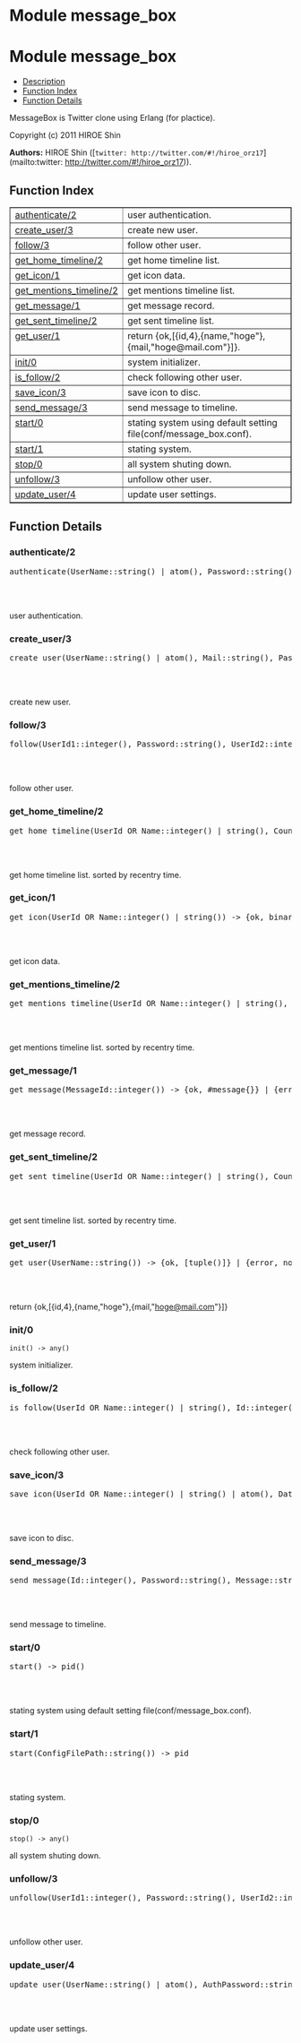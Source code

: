 Module message_box
==================


<h1>Module message_box</h1>

* [Description](#description)
* [Function Index](#index)
* [Function Details](#functions)


MessageBox is Twitter clone using Erlang (for plactice).



Copyright (c) 2011 HIROE Shin


__Authors:__ HIROE Shin ([`twitter: http://twitter.com/#!/hiroe_orz17`](mailto:twitter: http://twitter.com/#!/hiroe_orz17)).

<h2><a name="index">Function Index</a></h2>



<table width="100%" border="1" cellspacing="0" cellpadding="2" summary="function index"><tr><td valign="top"><a href="#authenticate-2">authenticate/2</a></td><td>user authentication.</td></tr><tr><td valign="top"><a href="#create_user-3">create_user/3</a></td><td>create new user.</td></tr><tr><td valign="top"><a href="#follow-3">follow/3</a></td><td>follow other user.</td></tr><tr><td valign="top"><a href="#get_home_timeline-2">get_home_timeline/2</a></td><td>get home timeline list.</td></tr><tr><td valign="top"><a href="#get_icon-1">get_icon/1</a></td><td>get icon data.</td></tr><tr><td valign="top"><a href="#get_mentions_timeline-2">get_mentions_timeline/2</a></td><td>get mentions timeline list.</td></tr><tr><td valign="top"><a href="#get_message-1">get_message/1</a></td><td>get message record.</td></tr><tr><td valign="top"><a href="#get_sent_timeline-2">get_sent_timeline/2</a></td><td>get sent timeline list.</td></tr><tr><td valign="top"><a href="#get_user-1">get_user/1</a></td><td> return {ok,[{id,4},{name,"hoge"},{mail,"hoge@mail.com"}]}.</td></tr><tr><td valign="top"><a href="#init-0">init/0</a></td><td>system initializer.</td></tr><tr><td valign="top"><a href="#is_follow-2">is_follow/2</a></td><td>check following other user.</td></tr><tr><td valign="top"><a href="#save_icon-3">save_icon/3</a></td><td>save icon to disc.</td></tr><tr><td valign="top"><a href="#send_message-3">send_message/3</a></td><td>send message to timeline.</td></tr><tr><td valign="top"><a href="#start-0">start/0</a></td><td>stating system using default setting file(conf/message_box.conf).</td></tr><tr><td valign="top"><a href="#start-1">start/1</a></td><td>stating system.</td></tr><tr><td valign="top"><a href="#stop-0">stop/0</a></td><td>all system shuting down.</td></tr><tr><td valign="top"><a href="#unfollow-3">unfollow/3</a></td><td>unfollow other user.</td></tr><tr><td valign="top"><a href="#update_user-4">update_user/4</a></td><td>update user settings.</td></tr></table>




<h2><a name="functions">Function Details</a></h2>


<a name="authenticate-2"></a>

<h3>authenticate/2</h3>





<pre>authenticate(UserName::string() | atom(), Password::string()) -> {ok, #user{}} | {error, unauthenticated}</pre>
<br></br>




user authentication.
<a name="create_user-3"></a>

<h3>create_user/3</h3>





<pre>create_user(UserName::string() | atom(), Mail::string(), Password::string()) -> {ok, #user{}} | {error, already_exist}</pre>
<br></br>




create new user.
<a name="follow-3"></a>

<h3>follow/3</h3>





<pre>follow(UserId1::integer(), Password::string(), UserId2::integer()) -> ok | {error, already_following}</pre>
<br></br>




follow other user.
<a name="get_home_timeline-2"></a>

<h3>get_home_timeline/2</h3>





<pre>get_home_timeline(UserId_OR_Name::integer() | string(), Count::integer()) -> [message] | {error, not_found}</pre>
<br></br>




get home timeline list. sorted by recentry time.
<a name="get_icon-1"></a>

<h3>get_icon/1</h3>





<pre>get_icon(UserId_OR_Name::integer() | string()) -> {ok, binary(), string()} | {error, not_found} | {error, not_exist}</pre>
<br></br>




get icon data.
<a name="get_mentions_timeline-2"></a>

<h3>get_mentions_timeline/2</h3>





<pre>get_mentions_timeline(UserId_OR_Name::integer() | string(), Count::integer()) -> [message] | {error, not_found}</pre>
<br></br>




get mentions timeline list. sorted by recentry time.
<a name="get_message-1"></a>

<h3>get_message/1</h3>





<pre>get_message(MessageId::integer()) -> {ok, #message{}} | {error, not_found}</pre>
<br></br>




get message record.
<a name="get_sent_timeline-2"></a>

<h3>get_sent_timeline/2</h3>





<pre>get_sent_timeline(UserId_OR_Name::integer() | string(), Count::integer()) -> [message] | {error, not_found}</pre>
<br></br>




get sent timeline list. sorted by recentry time.
<a name="get_user-1"></a>

<h3>get_user/1</h3>





<pre>get_user(UserName::string()) -> {ok, [tuple()]} | {error, not_found}</pre>
<br></br>




 return {ok,[{id,4},{name,"hoge"},{mail,"hoge@mail.com"}]}
<a name="init-0"></a>

<h3>init/0</h3>





`init() -> any()`



system initializer.
<a name="is_follow-2"></a>

<h3>is_follow/2</h3>





<pre>is_follow(UserId_OR_Name::integer() | string(), Id::integer()) -> true | false | {error, not_found}</pre>
<br></br>




check following other user.
<a name="save_icon-3"></a>

<h3>save_icon/3</h3>





<pre>save_icon(UserId_OR_Name::integer() | string() | atom(), Data::binary(), ContentType::string()) -> ok</pre>
<br></br>




save icon to disc.
<a name="send_message-3"></a>

<h3>send_message/3</h3>





<pre>send_message(Id::integer(), Password::string(), Message::string()) -> {ok, integer()} | {error, unauthenticated}</pre>
<br></br>




send message to timeline.
<a name="start-0"></a>

<h3>start/0</h3>





<pre>start() -> pid()</pre>
<br></br>




stating system using default setting file(conf/message_box.conf).
<a name="start-1"></a>

<h3>start/1</h3>





<pre>start(ConfigFilePath::string()) -> pid</pre>
<br></br>




stating system.
<a name="stop-0"></a>

<h3>stop/0</h3>





`stop() -> any()`



all system shuting down.
<a name="unfollow-3"></a>

<h3>unfollow/3</h3>





<pre>unfollow(UserId1::integer(), Password::string(), UserId2::integer()) -> ok | {error, not_following}</pre>
<br></br>




unfollow other user.
<a name="update_user-4"></a>

<h3>update_user/4</h3>





<pre>update_user(UserName::string() | atom(), AuthPassword::string(), Mail::string(), Password::string()) -> {ok, #user{}} | {error, user_not_exist}</pre>
<br></br>




update user settings.
